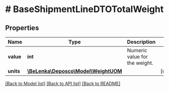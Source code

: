 # # BaseShipmentLineDTOTotalWeight

## Properties

Name | Type | Description | Notes
------------ | ------------- | ------------- | -------------
**value** | **int** | Numeric value for the weight. |
**units** | [**\BeLenka\Deposco\Model\WeightUOM**](WeightUOM.md) |  | [optional]

[[Back to Model list]](../../README.md#models) [[Back to API list]](../../README.md#endpoints) [[Back to README]](../../README.md)
